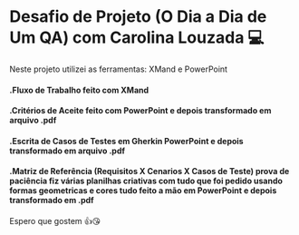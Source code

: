 # Desafio de Projeto (O Dia a Dia de Um QA) com Carolina Louzada 💻

Neste projeto utilizei as ferramentas: XMand e PowerPoint 

#### .Fluxo de Trabalho feito com XMand
#### .Critérios de Aceite feito com PowerPoint e depois transformado em arquivo .pdf
#### .Escrita de Casos de Testes em Gherkin PowerPoint e depois transformado em arquivo .pdf
#### .Matriz de Referência (Requisitos X Cenarios X Casos de Teste) prova de paciência fiz várias planilhas criativas com tudo que foi pedido usando formas geometricas e cores tudo feito a mão em PowerPoint e depois transformado em .pdf


Espero que gostem 👍😘
